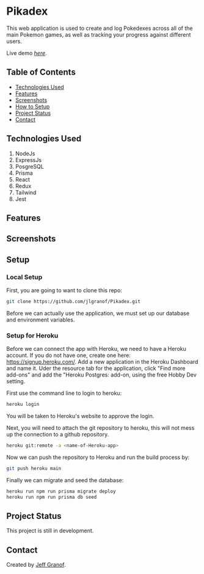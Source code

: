 # Pikadex
This web application is used to create and log Pokedexes across all of the main Pokemon games, as well as tracking your progress against different users.

Live demo [_here_](https://www.the-pikadex.herokuapp.com/).


## Table of Contents
* [Technologies Used](#technologies-used)
* [Features](#features)
* [Screenshots](#screenshots)
* [How to Setup](#setup)
* [Project Status](#project-status)
* [Contact](#contact)


## Technologies Used
1. NodeJs
2. ExpressJs
3. PosgreSQL
4. Prisma
5. React
6. Redux 
7. Tailwind
8. Jest

## Features


## Screenshots


## Setup

### Local Setup
First, you are going to want to clone this repo:
```bash
git clone https://github.com/jlgranof/Pikadex.git
```

Before we can actually use the application, we must set up our database and environment variables.

### Setup for Heroku
Before we can connect the app with Heroku, we need to have a Heroku account. If you do not have one, create one here: https://signup.heroku.com/. Add a new application in the Heroku Dashboard and name it. Uder the resource tab for the application, click "Find more add-ons" and add the "Heroku Postgres: add-on, using the free Hobby Dev setting.

First use the command line to login to heroku:
```bash
heroku login
```
You will be taken to Heroku's website to approve the login.


Next, you will need to attach the git repository to heroku, this will not mess up the connection to a github repository.
```bash
heroku git:remote -a <name-of-Heroku-app>
```

Now we can push the repository to Heroku and run the build process by:
```bash
git push heroku main
```

Finally we can migrate and seed the database:
```bash
heroku run npm run prisma migrate deploy
heroku run npm run prisma db seed
```

## Project Status
This project is still in development.


## Contact
Created by [Jeff Granof](https://jlgranof.github.io/).